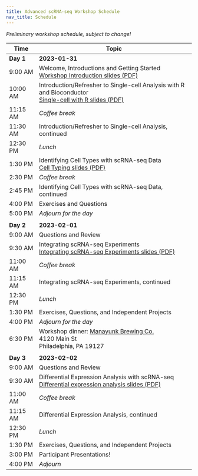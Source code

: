 ```yaml
---
title: Advanced scRNA-seq Workshop Schedule
nav_title: Schedule
---
```


*Preliminary workshop schedule, subject to change!*

| Time      | Topic                                                            |
|------------------|------------------------------------------------------|
| **Day 1** | **2023-01-31**                                                   |
| 9:00 AM   | Welcome, Introductions and Getting Started   <br> [Workshop Introduction slides (PDF)](../slides/2023-01-31_a_Workshop_Intro.pdf)  |
| 10:00 AM  | Introduction/Refresher to Single-cell Analysis with R and Bioconductor  <br> [Single-cell with R slides (PDF)](../slides/2023-01-31_b_scRNAseq_intro.pdf)    |
| 11:15 AM  | *Coffee break*                                                   |
| 11:30 AM  | Introduction/Refresher to Single-cell Analysis, continued |
| 12:30 PM  | *Lunch*                                                          |
| 1:30 PM   | Identifying Cell Types with scRNA-seq Data <br> [Cell Typing slides (PDF)](../slides/2023-01-31_c_cell_type_assignment.pdf) |
| 2:30 PM   | *Coffee break*                                                   |
| 2:45 PM   | Identifying Cell Types with scRNA-seq Data, continued            |
| 4:00 PM   | Exercises and Questions                                          |
| 5:00 PM   | *Adjourn for the day*                                            |
|           |                                                                  |
| **Day 2** | **2023-02-01**                                                   |
| 9:00 AM   | Questions and Review                                             |
| 9:30 AM   | Integrating scRNA-seq Experiments <br> [Integrating scRNA-seq Experiments slides (PDF)](../slides/2023-02-01_Integration.pdf)                                |
| 11:00 AM  | *Coffee break*                                                   |
| 11:15 AM  | Integrating scRNA-seq Experiments, continued                     |
| 12:30 PM  | *Lunch*                                                          |
| 1:30 PM   | Exercises, Questions, and Independent Projects                   |
| 4:00 PM   | *Adjourn for the day*                                            |
| 6:30 PM   | Workshop dinner: [Manayunk Brewing Co.](https://goo.gl/maps/cFChwoEpLJ4Lxun29) <br> 4120 Main St <br> Philadelphia, PA 19127                                          |
|           |                                                                  |
| **Day 3** | **2023-02-02**                                                   |
| 9:00 AM   | Questions and Review                                             |
| 9:30 AM   | Differential Expression Analysis with scRNA-seq <br> [Differential expression analysis slides (PDF)](../slides/2023-02-02_Differential_expression.pdf)                 |
| 11:00 AM  | *Coffee break*                                                   |
| 11:15 AM  | Differential Expression Analysis, continued       |
| 12:30 PM  | *Lunch*                                                          |
| 1:30 PM   | Exercises, Questions, and Independent Projects                   |
| 3:00 PM   | Participant Presentations!                                       |
| 4:00 PM   | *Adjourn*                                                        |
